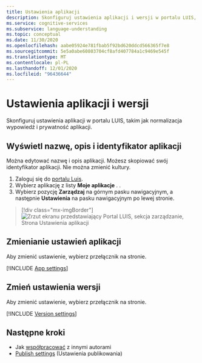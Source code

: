 ```yaml
---
title: Ustawienia aplikacji
description: Skonfiguruj ustawienia aplikacji i wersji w portalu LUIS, takie jak normalizacja wypowiedź i prywatność aplikacji.
ms.service: cognitive-services
ms.subservice: language-understanding
ms.topic: conceptual
ms.date: 11/30/2020
ms.openlocfilehash: aabe05924e781fbab5f92bd620ddcd566365f7e8
ms.sourcegitcommit: 5e5a0abe60803704cf8afd407784a1c9469e545f
ms.translationtype: MT
ms.contentlocale: pl-PL
ms.lasthandoff: 12/01/2020
ms.locfileid: "96436644"
---
```

# <a name="application-and-version-settings"></a>Ustawienia aplikacji i wersji

Skonfiguruj ustawienia aplikacji w portalu LUIS, takim jak normalizacja wypowiedź i prywatność aplikacji.

## <a name="view-application-name-description-and-id"></a>Wyświetl nazwę, opis i identyfikator aplikacji

Można edytować nazwę i opis aplikacji. Możesz skopiować swój identyfikator aplikacji. Nie można zmienić kultury.

1. Zaloguj się do [portalu Luis](https://www.luis.ai).
1. Wybierz aplikację z listy **Moje aplikacje** .
.
1. Wybierz pozycję **Zarządzaj** na górnym pasku nawigacyjnym, a następnie **Ustawienia** na pasku nawigacyjnym po lewej stronie.

> [!div class="mx-imgBorder"]
> ![Zrzut ekranu przedstawiający Portal LUIS, sekcja zarządzanie, Strona Ustawienia aplikacji](media/app-settings/luis-portal-manage-section-application-settings.png)


## <a name="change-application-settings"></a>Zmienianie ustawień aplikacji

Aby zmienić ustawienie, wybierz przełącznik na stronie.

[!INCLUDE [App settings](includes/app-settings.md)]

## <a name="change-version-settings"></a>Zmień ustawienia wersji

Aby zmienić ustawienie, wybierz przełącznik na stronie.

[!INCLUDE [Version settings](includes/app-version-settings.md)]

## <a name="next-steps"></a>Następne kroki

* Jak [współpracować](luis-how-to-collaborate.md) z innymi autorami
* [Publish settings](luis-how-to-publish-app.md#configuring-publish-settings) (Ustawienia publikowania)
